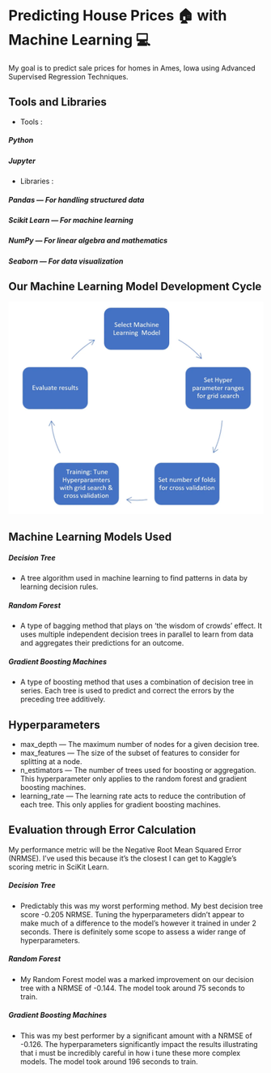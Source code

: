 # Predicting House Prices 🏠 with Machine Learning 💻

My goal is to predict sale prices for homes in Ames, Iowa using Advanced Supervised Regression Techniques.

## Tools and Libraries
- Tools :
#####         Python
#####         Jupyter
- Libraries :
#####        Pandas — For handling structured data
#####        Scikit Learn — For machine learning
#####        NumPy — For linear algebra and mathematics
#####        Seaborn — For data visualization

## Our Machine Learning Model Development Cycle

<p align="center">
  <img width="600" src="https://github.com/anuragd3118/Predicting-House-Prices-with-Machine-Learning/blob/main/Machine%20learning%20model%20development%20cycle.webp" alt="Machine Learning Model Development Cycle">
</p>

## Machine Learning Models Used

##### Decision Tree
- A tree algorithm used in machine learning to find patterns in data by learning decision rules.
##### Random Forest
- A type of bagging method that plays on ‘the wisdom of crowds’ effect. It uses multiple independent decision trees in parallel to learn from data and aggregates their predictions for an outcome.
##### Gradient Boosting Machines
- A type of boosting method that uses a combination of decision tree in series. Each tree is used to predict and correct the errors by the preceding tree additively.

## Hyperparameters
- max_depth — The maximum number of nodes for a given decision tree.
- max_features — The size of the subset of features to consider for splitting at a node.
- n_estimators — The number of trees used for boosting or aggregation. This hyperparameter only applies to the random forest and gradient boosting machines.
- learning_rate — The learning rate acts to reduce the contribution of each tree. This only applies for gradient boosting machines.

## Evaluation through Error Calculation
My performance metric will be the Negative Root Mean Squared Error (NRMSE). I’ve used this because it’s the closest I can get to Kaggle’s scoring metric in SciKit Learn.

##### Decision Tree
- Predictably this was my worst performing method. My best decision tree score -0.205 NRMSE. Tuning the hyperparameters didn’t appear to make much of a difference to the model’s however it trained in under 2 seconds. There is definitely some scope to assess a wider range of hyperparameters.
##### Random Forest
- My Random Forest model was a marked improvement on our decision tree with a NRMSE of -0.144. The model took around 75 seconds to train.
##### Gradient Boosting Machines
- This was my best performer by a significant amount with a NRMSE of -0.126. The hyperparameters significantly impact the results illustrating that i must be incredibly careful in how i tune these more complex models. The model took around 196 seconds to train.
